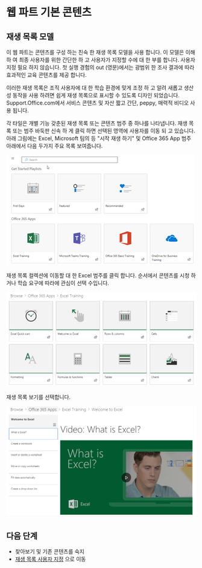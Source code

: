 # <a name="webpart-default-content"></a>웹 파트 기본 콘텐츠

## <a name="the-playlist-model"></a>재생 목록 모델

이 웹 파트는 콘텐츠를 구성 하는 친숙 한 재생 목록 모델을 사용 합니다.  이 모델은 이해 하 여 최종 사용자를 위한 간단한 하 고 사용자가 지정할 수에 대 한 부를 합니다.  사용자 지정 필요 하지 않습니다.  첫 실행 경험의 out (영문)에서는 광범위 한 조사 결과에 따라 효과적인 교육 콘텐츠를 제공 합니다.

이러한 재생 목록은 조직 사용자에 대 한 학습 환경에 맞게 조정 하 고 알려 새롭고 생산성 동작을 사용 하려면 쉽게 재생 목록으로 표시할 수 있도록 디자인 되었습니다. Support.Office.com에서 서비스 콘텐츠 및 자산 짧고 간단, peppy, 매력적 비디오 사용 됩니다. 

각 타일은 개별 기능 갖춘된 재생 목록 또는 콘텐츠 범주 중 하나를 나타냅니다. 재생 목록 또는 범주 바둑판 신속 하 게 클릭 하면 선택된 영역에 사용자를 이동 되 고 있습니다. 아래 그림에는 Excel, Microsoft 팀의 등 "시작 재생 하기" 및 Office 365 App 범주 아래에서 다음 두가지 주요 목록 보여줍니다. 

![웹 파트 기본 보기](media/clo365addwebpart.png)

재생 목록 컬렉션에 이동할 대 한 Excel 범주를 클릭 합니다.  순서에서 콘텐츠를 시청 하거나 학습 요구에 따라에 관심이 선택 수입니다. 

![웹 파트 재생 목록](media/clo365exceltraining.png)

재생 목록 보기를 선택합니다.

![Excel 재생 목록](media/clo365excelplaylist.png)

## <a name="next-steps"></a>다음 단계

- 찾아보기 및 기존 콘텐츠를 숙지
- [재생 목록 사용자 지정](customplaylists.md) 으로 이동